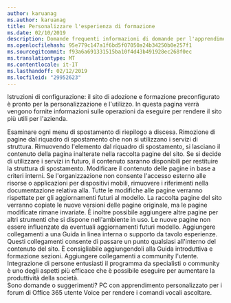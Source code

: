 ```yaml
---
author: karuanag
ms.author: karuanag
title: Personalizzare l'esperienza di formazione
ms.date: 02/10/2019
description: Domande frequenti informazioni di domande per l'apprendimento personalizzato per Office 365
ms.openlocfilehash: 95e779c147a1f6bd5f07050a24b34250b0e257f1
ms.sourcegitcommit: f93a6a691331515ba10f4d43b491928ec268f0ec
ms.translationtype: MT
ms.contentlocale: it-IT
ms.lasthandoff: 02/12/2019
ms.locfileid: "29952623"
---
```

Istruzioni di configurazione: il sito di adozione e formazione preconfigurato è pronto per la personalizzazione e l'utilizzo. In questa pagina verrà vengono fornite informazioni sulle operazioni da eseguire per rendere il sito più utili per l'azienda.

Esaminare ogni menu di spostamento di riepilogo a discesa. Rimozione di pagine dal riquadro di spostamento che non si utilizzano i servizi di struttura. Rimuovendo l'elemento dal riquadro di spostamento, si lasciano il contenuto della pagina inalterate nella raccolta pagine del sito. Se si decide di utilizzare i servizi in futuro, il contenuto saranno disponibili per restituire la struttura di spostamento. Modificare il contenuto delle pagine in base a criteri interni. Se l'organizzazione non consente l'accesso esterno alle risorse o applicazioni per dispositivi mobili, rimuovere i riferimenti nella documentazione relativa alla. Tutte le modifiche alle pagine verranno rispettate per gli aggiornamenti futuri al modello. La raccolta pagine del sito verranno copiate le nuove versioni delle pagine originale, ma le pagine modificate rimane invariate. È inoltre possibile aggiungere altre pagine per altri strumenti che si dispone nell'ambiente in uso. Le nuove pagine non essere influenzate da eventuali aggiornamenti futuri modello. Aggiungere collegamenti a una Guida in linea interna o supporto da tavolo esperienze. Questi collegamenti consente di passare un punto qualsiasi all'interno del contenuto del sito. È consigliabile aggiungendoli alla Guida introduttiva e formazione sezioni. Aggiungere collegamenti a community l'utente. Integrazione di persone entusiasti il programma da specialisti o community è uno degli aspetti più efficace che è possibile eseguire per aumentare la produttività della società.  
Sono domande o suggerimenti? PC con apprendimento personalizzato per i forum di Office 365 utente Voice per rendere i comandi vocali ascoltare. 